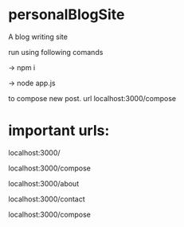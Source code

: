 # personalBlogSite
A blog writing site

run using following comands

-> npm i

-> node app.js

to compose new post.
 url  localhost:3000/compose

# important urls:
localhost:3000/

localhost:3000/compose

localhost:3000/about

localhost:3000/contact

localhost:3000/compose
